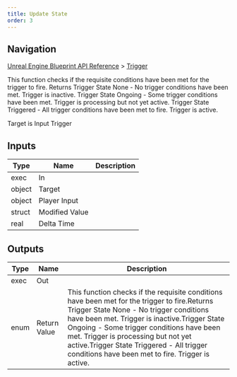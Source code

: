 ```yaml
---
title: Update State
order: 3
---
```

## Navigation

[Unreal Engine Blueprint API Reference](https://dev.epicgames.com/documentation/en-us/unreal-engine/BlueprintAPI) > [Trigger](https://dev.epicgames.com/documentation/en-us/unreal-engine/BlueprintAPI/Trigger)

This function checks if the requisite conditions have been met for the trigger to fire.
Returns Trigger State None - No trigger conditions have been met. Trigger is inactive.
Trigger State Ongoing - Some trigger conditions have been met. Trigger is processing but not yet active.
Trigger State Triggered - All trigger conditions have been met to fire. Trigger is active.

Target is Input Trigger

## Inputs

| Type | Name | Description |
| --- | --- | --- |
| exec | In |  |
| object | Target |  |
| object | Player Input |  |
| struct | Modified Value |  |
| real | Delta Time |  |

## Outputs

| Type | Name | Description |
| --- | --- | --- |
| exec | Out |  |
| enum | Return Value | This function checks if the requisite conditions have been met for the trigger to fire.Returns Trigger State None - No trigger conditions have been met. Trigger is inactive.Trigger State Ongoing - Some trigger conditions have been met. Trigger is processing but not yet active.Trigger State Triggered - All trigger conditions have been met to fire. Trigger is active. |
